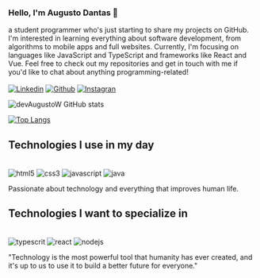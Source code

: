 ### Hello, I'm Augusto Dantas 👋
a student programmer who's just starting to share my projects on GitHub. I'm interested in learning everything about software development, from algorithms to mobile apps and full websites. Currently, I'm focusing on languages like JavaScript and TypeScript and frameworks like React and Vue. Feel free to check out my repositories and get in touch with me if you'd like to chat about anything programming-related!<br><br>
[![Linkedin](https://img.shields.io/badge/LinkedIn-0077B5?style=for-the-badge&logo=linkedin&logoColor=white)](https://www.linkedin.com/in/augusto-dantas/)
[![Github](https://img.shields.io/badge/GitHub-100000?style=for-the-badge&logo=github&logoColor=white)](https://github.com/devAugustoW)
[![Instagran](https://img.shields.io/badge/Instagram-E4405F?style=for-the-badge&logo=instagram&logoColor=white)](https://www.instagram.com/augusto.dom/)

![devAugustoW GitHub stats](https://github-readme-stats.vercel.app/api?username=devAugustoW&show_icons=true&theme=radical)

[![Top Langs](https://github-readme-stats.vercel.app/api/top-langs/?username=devAugustoW&layout=compact)](https://github.com/anuraghazra/github-readme-stats)

## Technologies I use in my day
<div style="display: inline-block"><br>
    <img align="center" src="https://img.shields.io/badge/HTML5-E34F26?style=for-the-badge&logo=html5&logoColor=white" alt="html5"/>
    <img align="center" src="https://img.shields.io/badge/CSS3-1572B6?style=for-the-badge&logo=css3&logoColor=white" alt="css3" />
    <img align="center" src="https://img.shields.io/badge/JavaScript-F7DF1E?style=for-the-badge&logo=javascript&logoColor=black" alt="javascript" />
    <img align="center" src="https://img.shields.io/badge/Java-ED8B00?style=for-the-badge&logo=openjdk&logoColor=white" alt="java" /> 
</div><br>

Passionate about technology and everything that improves human life.

## Technologies I want to specialize in
<div style="display: inline-block"><br>
    <img align="center" src="https://img.shields.io/badge/TypeScript-007ACC?style=for-the-badge&logo=typescript&logoColor=white" alt="typescrit">
    <img align="center" src="https://img.shields.io/badge/React-20232A?style=for-the-badge&logo=react&logoColor=61DAFB" alt="react" />
    <img align="center" src="https://img.shields.io/badge/Node.js-43853D?style=for-the-badge&logo=node.js&logoColor=white" alt="nodejs" />
</div><br>

"Technology is the most powerful tool that humanity has ever created, and it's up to us to use it to build a better future for everyone."


